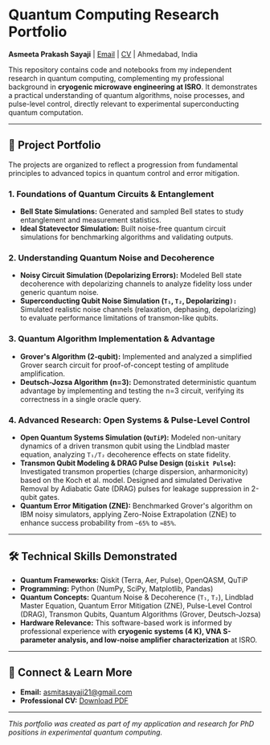 # Quantum Computing Research Portfolio

**Asmeeta Prakash Sayaji** | [Email](mailto:asmitasayaji21@gmail.com) | [CV](./Asmeeta_Quantum_CV.pdf) | Ahmedabad, India

This repository contains code and notebooks from my independent research in quantum computing, complementing my professional background in **cryogenic microwave engineering at ISRO**. It demonstrates a practical understanding of quantum algorithms, noise processes, and pulse-level control, directly relevant to experimental superconducting quantum computation.

---

## 📂 Project Portfolio

The projects are organized to reflect a progression from fundamental principles to advanced topics in quantum control and error mitigation.

### 1. Foundations of Quantum Circuits & Entanglement
- **Bell State Simulations:** Generated and sampled Bell states to study entanglement and measurement statistics.
- **Ideal Statevector Simulation:** Built noise-free quantum circuit simulations for benchmarking algorithms and validating outputs.

### 2. Understanding Quantum Noise and Decoherence
- **Noisy Circuit Simulation (Depolarizing Errors):** Modeled Bell state decoherence with depolarizing channels to analyze fidelity loss under generic quantum noise.
- **Superconducting Qubit Noise Simulation (`T₁`, `T₂`, Depolarizing`):`** Simulated realistic noise channels (relaxation, dephasing, depolarizing) to evaluate performance limitations of transmon-like qubits.

### 3. Quantum Algorithm Implementation & Advantage
- **Grover's Algorithm (2-qubit):** Implemented and analyzed a simplified Grover search circuit for proof-of-concept testing of amplitude amplification.
- **Deutsch-Jozsa Algorithm (n=3):** Demonstrated deterministic quantum advantage by implementing and testing the n=3 circuit, verifying its correctness in a single oracle query.

### 4. Advanced Research: Open Systems & Pulse-Level Control
- **Open Quantum Systems Simulation (`QuTiP`):** Modeled non-unitary dynamics of a driven transmon qubit using the Lindblad master equation, analyzing `T₁/T₂` decoherence effects on state fidelity.
- **Transmon Qubit Modeling & DRAG Pulse Design (`Qiskit Pulse`):** Investigated transmon properties (charge dispersion, anharmonicity) based on the Koch et al. model. Designed and simulated Derivative Removal by Adiabatic Gate (DRAG) pulses for leakage suppression in 2-qubit gates.
- **Quantum Error Mitigation (ZNE):** Benchmarked Grover's algorithm on IBM noisy simulators, applying Zero-Noise Extrapolation (ZNE) to enhance success probability from `~65%` to `≈85%`.

---

## 🛠️ Technical Skills Demonstrated

*   **Quantum Frameworks:** Qiskit (Terra, Aer, Pulse), OpenQASM, QuTiP
*   **Programming:** Python (NumPy, SciPy, Matplotlib, Pandas)
*   **Quantum Concepts:** Quantum Noise & Decoherence (`T₁`, `T₂`), Lindblad Master Equation, Quantum Error Mitigation (ZNE), Pulse-Level Control (DRAG), Transmon Qubits, Quantum Algorithms (Grover, Deutsch-Jozsa)
*   **Hardware Relevance:** This software-based work is informed by professional experience with **cryogenic systems (4 K), VNA S-parameter analysis, and low-noise amplifier characterization** at ISRO.

---

## 🔗 Connect & Learn More

*   **Email:** [asmitasayaji21@gmail.com](mailto:asmitasayaji21@gmail.com)
*   **Professional CV:** [Download PDF](./Asmeeta_Quantum_CV.pdf)


---
*This portfolio was created as part of my application and research for PhD positions in experimental quantum computing.*
